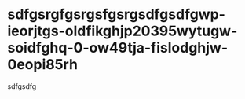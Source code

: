 # sdfgsrgfgsrgsfgsrgsdfgsdfgwp-ieorjtgs-oldfikghjp20395wytugw-soidfghq-0-ow49tja-fislodghjw-0eopi85rh
sdfgsdfg
